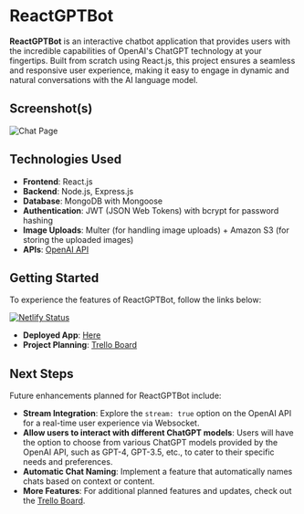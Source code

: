 # ReactGPTBot

**ReactGPTBot** is an interactive chatbot application that provides users with the incredible capabilities of OpenAI's ChatGPT technology at your fingertips. Built from scratch using React.js, this project ensures a seamless and responsive user experience, making it easy to engage in dynamic and natural conversations with the AI language model.

## Screenshot(s)

![Chat Page](https://imgur.com/Q5zZB7d.png)

## Technologies Used

- **Frontend**: React.js
- **Backend**: Node.js, Express.js
- **Database**: MongoDB with Mongoose
- **Authentication**: JWT (JSON Web Tokens) with bcrypt for password hashing
- **Image Uploads**: Multer (for handling image uploads) + Amazon S3 (for storing the uploaded images)
- **APIs**: [OpenAI API](https://beta.openai.com/docs/api-reference/introduction)

## Getting Started

To experience the features of ReactGPTBot, follow the links below:

[![Netlify Status](https://api.netlify.com/api/v1/badges/587999ec-32b2-4f4d-b8ba-acb74245def2/deploy-status)](https://app.netlify.com/sites/reactgptbot/deploys)
- **Deployed App**: [Here](https://reactgptbot.netlify.app/)
- **Project Planning**: [Trello Board](https://trello.com/b/0EzkwDVg/reactgptbot-user-stories)

## Next Steps

Future enhancements planned for ReactGPTBot include:

- **Stream Integration**: Explore the `stream: true` option on the OpenAI API for a real-time user experience via Websocket.
- **Allow users to interact with different ChatGPT models**: Users will have the option to choose from various ChatGPT models provided by the OpenAI API, such as GPT-4, GPT-3.5, etc., to cater to their specific needs and preferences.
- **Automatic Chat Naming**: Implement a feature that automatically names chats based on context or content.
- **More Features**: For additional planned features and updates, check out the [Trello Board](https://trello.com/b/0EzkwDVg/reactgptbot-user-stories).
